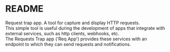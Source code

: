 # README

Request trap app.
A tool for capture and display HTTP requests.<br>
This simple tool is useful during the development of apps that integrate with external services, such as http clients, webhooks, etc.<br>
The Requests Trap app ('Req App') provides these services with an endpoint to which they can send requests and notifications.<br>
